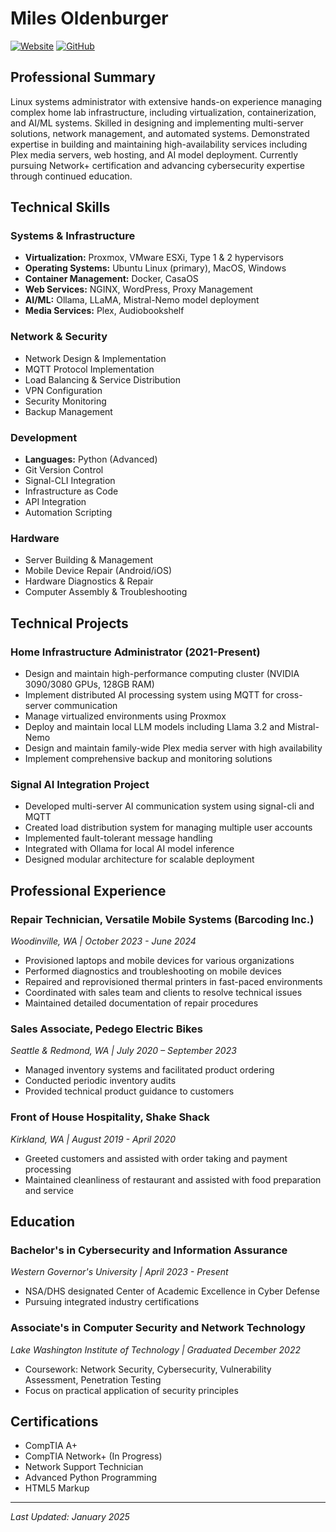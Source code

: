 # Miles Oldenburger

[![Website](https://img.shields.io/badge/Website-milesoldenburger.tech-blue)](https://milesoldenburger.tech)
[![GitHub](https://img.shields.io/badge/GitHub-60milesperhour-black)](https://github.com/60milesperhour)

## Professional Summary
Linux systems administrator with extensive hands-on experience managing complex home lab infrastructure, including virtualization, containerization, and AI/ML systems. Skilled in designing and implementing multi-server solutions, network management, and automated systems. Demonstrated expertise in building and maintaining high-availability services including Plex media servers, web hosting, and AI model deployment. Currently pursuing Network+ certification and advancing cybersecurity expertise through continued education.

## Technical Skills

### Systems & Infrastructure
- **Virtualization:** Proxmox, VMware ESXi, Type 1 & 2 hypervisors
- **Operating Systems:** Ubuntu Linux (primary), MacOS, Windows
- **Container Management:** Docker, CasaOS
- **Web Services:** NGINX, WordPress, Proxy Management
- **AI/ML:** Ollama, LLaMA, Mistral-Nemo model deployment
- **Media Services:** Plex, Audiobookshelf

### Network & Security
- Network Design & Implementation
- MQTT Protocol Implementation
- Load Balancing & Service Distribution
- VPN Configuration
- Security Monitoring
- Backup Management

### Development
- **Languages:** Python (Advanced)
- Git Version Control
- Signal-CLI Integration
- Infrastructure as Code
- API Integration
- Automation Scripting

### Hardware
- Server Building & Management
- Mobile Device Repair (Android/iOS)
- Hardware Diagnostics & Repair
- Computer Assembly & Troubleshooting

## Technical Projects

### Home Infrastructure Administrator (2021-Present)
- Design and maintain high-performance computing cluster (NVIDIA 3090/3080 GPUs, 128GB RAM)
- Implement distributed AI processing system using MQTT for cross-server communication
- Manage virtualized environments using Proxmox
- Deploy and maintain local LLM models including Llama 3.2 and Mistral-Nemo
- Design and maintain family-wide Plex media server with high availability
- Implement comprehensive backup and monitoring solutions

### Signal AI Integration Project
- Developed multi-server AI communication system using signal-cli and MQTT
- Created load distribution system for managing multiple user accounts
- Implemented fault-tolerant message handling
- Integrated with Ollama for local AI model inference
- Designed modular architecture for scalable deployment

## Professional Experience

### Repair Technician, Versatile Mobile Systems (Barcoding Inc.)
*Woodinville, WA | October 2023 - June 2024*
- Provisioned laptops and mobile devices for various organizations
- Performed diagnostics and troubleshooting on mobile devices
- Repaired and reprovisioned thermal printers in fast-paced environments
- Coordinated with sales team and clients to resolve technical issues
- Maintained detailed documentation of repair procedures

### Sales Associate, Pedego Electric Bikes
*Seattle & Redmond, WA | July 2020 – September 2023*
- Managed inventory systems and facilitated product ordering
- Conducted periodic inventory audits
- Provided technical product guidance to customers

### Front of House Hospitality, Shake Shack
*Kirkland, WA | August 2019 - April 2020*
- Greeted customers and assisted with order taking and payment processing
- Maintained cleanliness of restaurant and assisted with food preparation and service

## Education

### Bachelor's in Cybersecurity and Information Assurance
*Western Governor's University | April 2023 - Present*
- NSA/DHS designated Center of Academic Excellence in Cyber Defense
- Pursuing integrated industry certifications

### Associate's in Computer Security and Network Technology
*Lake Washington Institute of Technology | Graduated December 2022*
- Coursework: Network Security, Cybersecurity, Vulnerability Assessment, Penetration Testing
- Focus on practical application of security principles

## Certifications
- CompTIA A+
- CompTIA Network+ (In Progress)
- Network Support Technician
- Advanced Python Programming
- HTML5 Markup
---
*Last Updated: January 2025*
